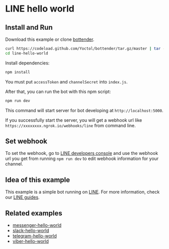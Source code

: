 # LINE hello world

## Install and Run

Download this example or clone [bottender](https://github.com/Yoctol/bottender).

```sh
curl https://codeload.github.com/Yoctol/bottender/tar.gz/master | tar -xz --strip=2 bottender-master/examples/line-hello-world
cd line-hello-world
```

Install dependencies:

```sh
npm install
```

You must put `accessToken` and `channelSecret` into `index.js`.

After that, you can run the bot with this npm script:

```sh
npm run dev
```

This command will start server for bot developing at `http://localhost:5000`.

If you successfully start the server, you will get a webhook url like `https://xxxxxxxx.ngrok.io/webhooks/line` from command line.

## Set webhook

To set the webhook, go to [LINE developers console](https://developers.line.me/console/) and use the webhook url you get from running `npm run dev` to edit webhook information for your channel.

## Idea of this example

This example is a simple bot running on [LINE](https://line.me/).
For more information, check our [LINE guides](https://bottender.js.org/docs/channel-line-setup).

## Related examples

- [messenger-hello-world](../messenger-hello-world)
- [slack-hello-world](../slack-hello-world)
- [telegram-hello-world](../telegram-hello-world)
- [viber-hello-world](../viber-hello-world)
